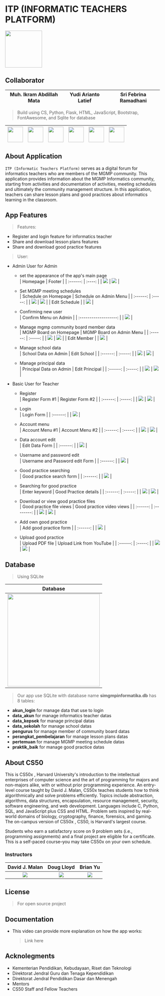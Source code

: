 # ITP (INFORMATIC TEACHERS PLATFORM)
<img src="./static/images/logo_panjang.png" height="120px">

## Collaborator
| Muh. Ikram Abdillah Mata | Yudi Arianto Latief | Sri Febrina Ramadhani |
| :---------: | :---------: | :--------: |

> Build using CS, Python, Flask, HTML, JavaScript, Bootstrap, FontAwesome, and Sqlite for database

| <img src="https://cdn.icon-icons.com/icons2/2699/PNG/512/pocoo_flask_logo_icon_168045.png" height="50px"> | <img src="https://cdn3.iconfinder.com/data/icons/logos-and-brands-adobe/512/267_Python-512.png" height="50px"> | <img src="https://user-images.githubusercontent.com/30186107/29488525-f55a69d0-84da-11e7-8a39-5476f663b5eb.png" height="50px"> | <img src="https://cdn-icons-png.flaticon.com/512/5968/5968672.png" height="50px"> | <img src="https://pbs.twimg.com/profile_images/1491038861224517637/s-H1KgWO_400x400.png" height="50px"> | <img src="https://upload.wikimedia.org/wikipedia/commons/thumb/9/97/Sqlite-square-icon.svg/1200px-Sqlite-square-icon.svg.png" height="50px"> |
| :--: | :--: | :--: | :--: | :--: | :--: |

## About Application
`ITP (Informatic Teachers Platform)` serves as a digital forum for informatics teachers who are members of the MGMP community. This application provides information about the MGMP Informatics community, starting from activities and documentation of activities, meeting schedules and ultimately the community management structure. In this application, teachers can share lesson plans and good practices about informatics learning in the classroom.

## App Features
> Features:
  - Register and login feature for informatics teacher
  - Share and download lesson plans features
  - Share and download good practice features
> User:
  - Admin User for Admin
    + set the appearance of the app's main page<br>
      | Homepage | Footer |
      | :------: | :----: |
      | <img src="./static/images/screenshot/menu_awal.png"> | <img src="./static/images/screenshot/footer.png"> |

    + Set MGMP meeting schedules<br>
      | Schedule on Homepage | Schedule on Admin Menu |
      | :------: | :-----: |
      | <img src="./static/images/screenshot/jadwal.png"> | <img src="./static/images/screenshot/jadwal_pertemuan.png"> |
      | Edit Schedule | 
      | <img src="./static/images/screenshot/update_jadwal.png"> |

    + Confirming new user<br>
      | Confirm Menu on Admin |
      | :-------------------: |
      | <img src="./static/images/screenshot/konfirmasi.png"> |

    + Manage mgmp community board member data<br>
      | MGMP Board on Homepage | MGMP Board on Admin Menu |
      | :------: | :-----: |
      | <img src="./static/images/screenshot/pengurus1.png"> | <img src="./static/images/screenshot/pengurus.png"> |
      | Edit Member | 
      | <img src="./static/images/screenshot/pengurus_edit.png"> |

    + Manage school data<br>
      | School Data on Admin | Edit School |
      | :------: | :-----: |
      | <img src="./static/images/screenshot/sekolah.png"> | <img src="./static/images/screenshot/sekolah_edit.png"> |

    + Manage principal data<br>
      | Principal Data on Admin | Edit Principal |
      | :------: | :-----: |
      | <img src="./static/images/screenshot/kepsek.png"> | <img src="./static/images/screenshot/kepsek_edit.png"> |
  
  - Basic User for Teacher
    + Register<br>
      | Register Form #1 | Register Form #2 |
      | :------: | :-----: |
      | <img src="./static/images/screenshot/register_1.png"> | <img src="./static/images/screenshot/register_2.png"> |

    + Login<br>
      | Login Form |
      | :------: |
      | <img src="./static/images/screenshot/login.png"> |

    + Account menu<br>
      | Account Menu #1 | Account Menu #2 |
      | :------: | :-----: |
      | <img src="./static/images/screenshot/akun.png" > | <img src="./static/images/screenshot/akun2.png"> |

    + Data account edit<br>
      | Edit Data Form |
      | :------: |
      | <img src="./static/images/screenshot/edit_akun.png"> |

    + Username and password edit<br>
      | Username and Password edit Form |
      | :------: |
      | <img src="./static/images/screenshot/password.png"> |

    + Good practice searching<br>
      | Good practice search form |
      | :------: |
      | <img src="./static/images/screenshot/good_practice.png"> |

    + Searching for good practice<br>
      | Enter keyword | Good Practice details |
      | :------: | :-----: |
      | <img src="./static/images/screenshot/cari_praktik.png"> | <img src="./static/images/screenshot/detail_praktik.png"> |

    + Download or view good practice files<br>
      | Good practice file views | Good practice video views |
      | :------: | :--------: |
      | <img src="./static/images/screenshot/pdf_goodpractice.png"> | <img src="./static/images/screenshot/video_goodpractice.png"> |

    + Add own good practice<br>
      | Add good practice form |
      | :------: |
      | <img src="./static/images/screenshot/add_praktik.png"> |

    + Upload good practice<br>
      | Upload PDF file | Upload Link from YouTube |
      | :------: | :-----: |
      | <img src="./static/images/screenshot/add_pdf.png"> | <img src="./static/images/screenshot/add_link.png"> |

## Database
> Using SQLite

  | Database |
  | :------: |
  | <img src="./static/images/screenshot/database.png" height="300px"> |
  

> Our app use SQLite with database name <b>simgmpinformatika.db</b> has 8 tables:

  - <b>akun_login</b> for manage data that use to login
  - <b>data_akun</b> for manage informatics teacher datas
  - <b>data_kepsek</b> for manage principal datas
  - <b>data_sekolah</b> for manage school datas
  - <b>pengurus</b> for manage member of community board datas
  - <b>perangkat_pembelajaran</b> for manage lesson plans datas
  - <b>pertemuan</b> for manage MGMP meeting schedule datas
  - <b>praktik_baik</b> for manage good practice datas

## About CS50
This is CS50x , Harvard University's introduction to the intellectual enterprises of computer science and the art of programming for majors and non-majors alike, with or without prior programming experience. An entry-level course taught by David J. Malan, CS50x teaches students how to think algorithmically and solve problems efficiently. Topics include abstraction, algorithms, data structures, encapsulation, resource management, security, software engineering, and web development. Languages include C, Python, SQL, and JavaScript plus CSS and HTML. Problem sets inspired by real-world domains of biology, cryptography, finance, forensics, and gaming. The on-campus version of CS50x , CS50, is Harvard's largest course. 

Students who earn a satisfactory score on 9 problem sets (i.e., programming assignments) and a final project are eligible for a certificate. This is a self-paced course–you may take CS50x on your own schedule.

### Instructors
| David J. Malan | Doug Lloyd | Brian Yu |
| :------------: | :--------: | :------: |
| <img src="https://pll.harvard.edu/sites/default/files/styles/1_1_xsmall/public/faculty/malan-sq.jpg?itok=h2GJJRFd"> | <img src="https://pll.harvard.edu/sites/default/files/styles/1_1_xsmall/public/faculty/doug-lloyd110x110.jpg?itok=-IEGG-DA"> | <img src="https://pll.harvard.edu/sites/default/files/styles/1_1_xsmall/public/faculty/Screen%20Shot%202020-11-24%20at%2011.46.25%20AM.png?itok=IoLFNl2v"> |

## License
> For open source project

## Documentation
- This video can provide more explanation on how the app works:
  > Link here

## Acknolegments
- Kementerian Pendidikan, Kebudayaan, Riset dan Teknologi
- Direktorat Jendral Guru dan Tenaga Kependidikan
- Direktorat Jendral Pendidikan Dasar dan Menengah
- Mentors
- CS50 Staff and Fellow Teachers
